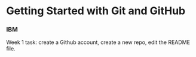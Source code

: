 # Getting Started with Git and GitHub
### IBM
Week 1 task: create a Github account, create a new repo, edit the README file.
